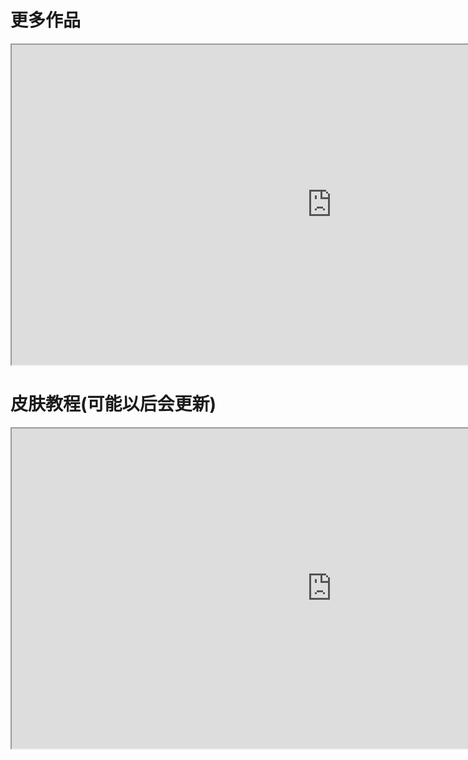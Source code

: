 # **更多作品**

<iframe   src="https://afdian.net/@napori" width="1024" height="512"   frameborder="1/0"  name="爱发电"     scrolling="yes/no/auto">   

</iframe>


# **皮肤教程(可能以后会更新)**

<iframe   src="https://space.bilibili.com/394214012" width="1024" height="512"   frameborder="1/0"  name="B站"     scrolling="yes/no/auto">   

</iframe>

